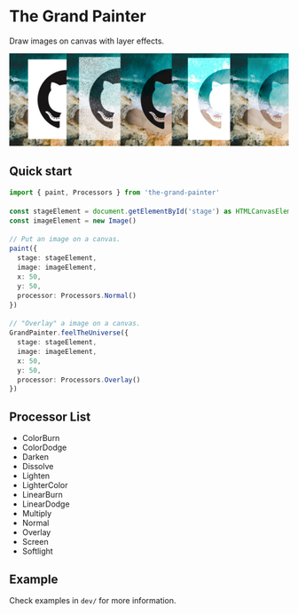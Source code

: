 # The Grand Painter

Draw images on canvas with layer effects.

![header-image](image.jpg)

## Quick start

```typescript
import { paint, Processors } from 'the-grand-painter'

const stageElement = document.getElementById('stage') as HTMLCanvasElement
const imageElement = new Image()

// Put an image on a canvas.
paint({
  stage: stageElement,
  image: imageElement,
  x: 50, 
  y: 50,
  processor: Processors.Normal()
})

// "Overlay" a image on a canvas.
GrandPainter.feelTheUniverse({
  stage: stageElement,
  image: imageElement,
  x: 50, 
  y: 50,
  processor: Processors.Overlay()
})
```

## Processor List

 - ColorBurn
 - ColorDodge
 - Darken
 - Dissolve
 - Lighten
 - LighterColor
 - LinearBurn
 - LinearDodge
 - Multiply
 - Normal
 - Overlay
 - Screen
 - Softlight

## Example

Check examples in `dev/` for more information.
